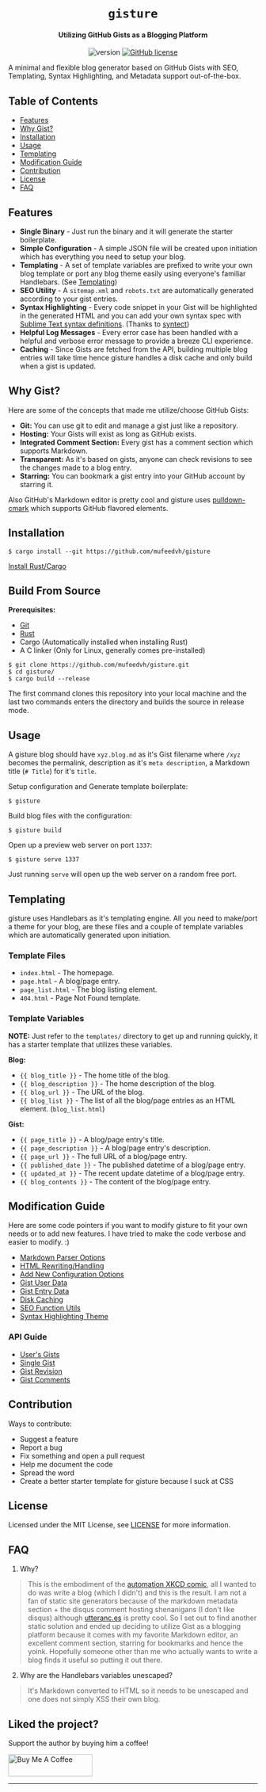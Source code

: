 <h1 align="center"><code>gisture</code></h1>
<h4 align="center">Utilizing GitHub Gists as a Blogging Platform</h4>
<p align="center">
	<img src="https://img.shields.io/badge/version-0.1.0-blue.svg" title="version" alt="version">
	<a href="https://github.com/mufeedvh/gisture/blob/master/LICENSE"><img alt="GitHub license" src="https://img.shields.io/github/license/mufeedvh/gisture.svg"></a>
</p>

A minimal and flexible blog generator based on GitHub Gists with SEO, Templating, Syntax Highlighting, and Metadata support out-of-the-box.

## Table of Contents

- [Features](#features)
- [Why Gist?](#why-gist)
- [Installation](#installation)
- [Usage](#usage)
- [Templating](#templating)
- [Modification Guide](#modification-guide)
- [Contribution](#contribution)
- [License](#license)
- [FAQ](#faq)

## Features

- **Single Binary** - Just run the binary and it will generate the starter boilerplate.
- **Simple Configuration** - A simple JSON file will be created upon initiation which has everything you need to setup your blog.
- **Templating** - A set of template variables are prefixed to write your own blog template or port any blog theme easily using everyone's familiar Handlebars. (See [Templating](#templating))
- **SEO Utility** - A `sitemap.xml` and `robots.txt` are automatically generated according to your gist entries.
- **Syntax Highlighting** - Every code snippet in your Gist will be highlighted in the generated HTML and you can add your own syntax spec with [Sublime Text syntax definitions](http://www.sublimetext.com/docs/3/syntax.html#include-syntax). (Thanks to [syntect](https://github.com/trishume/syntect))
- **Helpful Log Messages** - Every error case has been handled with a helpful and verbose error message to provide a breeze CLI experience.
- **Caching** - Since Gists are fetched from the API, building multiple blog entries will take time hence gisture handles a disk cache and only build when a gist is updated.

## Why Gist?

Here are some of the concepts that made me utilize/choose GitHub Gists:

- **Git:** You can use git to edit and manage a gist just like a repository.
- **Hosting:** Your Gists will exist as long as GitHub exists.
- **Integrated Comment Section:** Every gist has a comment section which supports Markdown.
- **Transparent:** As it's based on gists, anyone can check revisions to see the changes made to a blog entry.
- **Starring:** You can bookmark a gist entry into your GitHub account by starring it.

Also GitHub's Markdown editor is pretty cool and gisture uses [pulldown-cmark](https://github.com/raphlinus/pulldown-cmark) which supports GitHub flavored elements.

## Installation

    $ cargo install --git https://github.com/mufeedvh/gisture
    
[Install Rust/Cargo](https://rust-lang.org/tools/install)

## Build From Source

**Prerequisites:**

* [Git](https://git-scm.org/downloads)
* [Rust](https://rust-lang.org/tools/install)
* Cargo (Automatically installed when installing Rust)
* A C linker (Only for Linux, generally comes pre-installed)

```
$ git clone https://github.com/mufeedvh/gisture.git
$ cd gisture/
$ cargo build --release
```

The first command clones this repository into your local machine and the last two commands enters the directory and builds the source in release mode.

## Usage

A gisture blog should have `xyz.blog.md` as it's Gist filename where `/xyz` becomes the permalink, description as it's `meta description`, a Markdown title (`# Title`) for it's `title`.

Setup configuration and Generate template boilerplate:

    $ gisture

Build blog files with the configuration:

    $ gisture build

Open up a preview web server on port `1337`:

    $ gisture serve 1337

Just running `serve` will open up the web server on a random free port.

## Templating

gisture uses Handlebars as it's templating engine. All you need to make/port a theme for your blog, are these files and a couple of template variables which are automatically generated upon initiation.

### Template Files

- `index.html` - The homepage.
- `page.html` - A blog/page entry.
- `page_list.html` - The blog listing element.
- `404.html` - Page Not Found template.

### Template Variables

**NOTE:** Just refer to the `templates/` directory to get up and running quickly, it has a starter template that utilizes these variables.

**Blog:**

- `{{ blog_title }}` - The home title of the blog.
- `{{ blog_description }}` - The home description of the blog.
- `{{ blog_url }}` - The URL of the blog.
- `{{ blog_list }}` - The list of all the blog/page entries as an HTML element. (`blog_list.html`)

**Gist:**

- `{{ page_title }}` - A blog/page entry's title.
- `{{ page_description }}` - A blog/page entry's description.
- `{{ page_url }}` - The full URL of a blog/page entry.
- `{{ published_date }}` - The published datetime of a blog/page entry.
- `{{ updated_at }}` - The recent update datetime of a blog/page entry.
- `{{ blog_contents }}` - The content of the blog/page entry.

## Modification Guide

Here are some code pointers if you want to modify gisture to fit your own needs or to add new features. I have tried to make the code verbose and easier to modify. :)

- [Markdown Parser Options](https://github.com/mufeedvh/gisture/blob/master/src/parsers.rs#L115-L123)
- [HTML Rewriting/Handling](https://github.com/mufeedvh/gisture/blob/master/src/parsers.rs#L49-L90)
- [Add New Configuration Options](https://github.com/mufeedvh/gisture/blob/master/src/config.rs#L11-L36)
- [Gist User Data](https://github.com/mufeedvh/gisture/blob/master/src/gist.rs#L14-L22)
- [Gist Entry Data](https://github.com/mufeedvh/gisture/blob/master/src/gist.rs#L149-L156)
- [Disk Caching](https://github.com/mufeedvh/gisture/blob/master/src/cache.rs#L6-L35)
- [SEO Function Utils](https://github.com/mufeedvh/gisture/blob/master/src/metadata.rs#L21-L24)
- [Syntax Highlighting Theme](https://github.com/mufeedvh/gisture/blob/master/src/parsers.rs#L45)

### API Guide

- [User's Gists](https://docs.github.com/en/rest/reference/gists#list-gists-for-a-user)
- [Single Gist](https://docs.github.com/en/rest/reference/gists#get-a-gist)
- [Gist Revision](https://docs.github.com/en/rest/reference/gists#get-a-gist-revision)
- [Gist Comments](https://docs.github.com/en/rest/reference/gists#list-gist-comments)

## Contribution

Ways to contribute:

- Suggest a feature
- Report a bug
- Fix something and open a pull request
- Help me document the code
- Spread the word
- Create a better starter template for gisture because I suck at CSS

## License
Licensed under the MIT License, see <a href="https://github.com/mufeedvh/gisture/blob/master/LICENSE">LICENSE</a> for more information.

## FAQ

1. Why?

> This is the embodiment of the [automation XKCD comic](https://xkcd.com/1319/), all I wanted to do was write a blog (which I didn't) and this is the result. I am not a fan of static site generators because of the markdown metadata section + the disqus comment hosting shenanigans (I don't like disqus) although [utteranc.es](https://utteranc.es/) is pretty cool. So I set out to find another static solution and ended up deciding to utilize Gist as a blogging platform because it comes with my favorite Markdown editor, an excellent comment section, starring for bookmarks and hence the yoink. Hopefully someone other than me who actually wants to write a blog finds it useful so putting it out there.

2. Why are the Handlebars variables unescaped?

> It's Markdown converted to HTML so it needs to be unescaped and one does not simply XSS their own blog.

## Liked the project?

Support the author by buying him a coffee!

<a href="https://www.buymeacoffee.com/mufeedvh" target="_blank"><img src="https://cdn.buymeacoffee.com/buttons/default-orange.png" alt="Buy Me A Coffee" height="45" width="170"></a>

---
